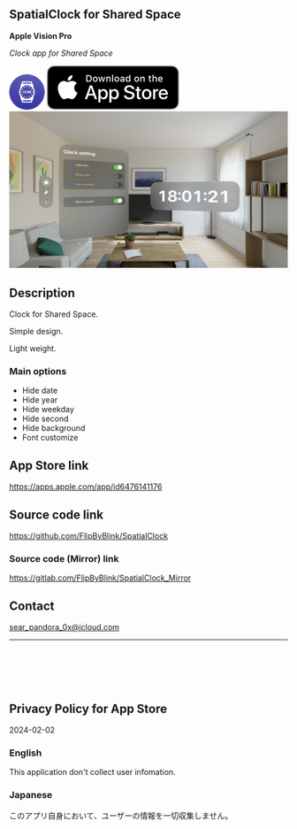 SpatialClock for Shared Space
-----------------------------
__Apple Vision Pro__

_Clock app for Shared Space_

<img src="SpatialClock/Supporting files/README assets/icon.png" width="64">

<a href="https://apps.apple.com/app/id6476141176" target="blank">
    <img src="SpatialClock/Supporting files/README assets/appstore_badge.svg">
</a>

<img src="SpatialClock/Supporting files/README assets/screenshot1200w.png" width="600">


Description
------------
Clock for Shared Space.

Simple design.

Light weight.

### Main options
- Hide date
- Hide year
- Hide weekday
- Hide second
- Hide background
- Font customize


App Store link
-----------------
https://apps.apple.com/app/id6476141176


Source code link
-----------------
https://github.com/FlipByBlink/SpatialClock

### Source code (Mirror) link
https://gitlab.com/FlipByBlink/SpatialClock_Mirror


Contact
--------
sear_pandora_0x@icloud.com


* * *

<br>
<br>
<br>
<br>


Privacy Policy for App Store
---------------------------
2024-02-02

### English
This application don't collect user infomation.

### Japanese
このアプリ自身において、ユーザーの情報を一切収集しません。


<br>
<br>
<br>
<br>


<!-- URL "Support page for App Store" -->
<!-- https://flipbyblink.github.io/SpatialClock/ -->
<!-- URL "Privacy Policy for App Store" -->
<!-- https://flipbyblink.github.io/SpatialClock/#privacy-policy-for-app-store -->
